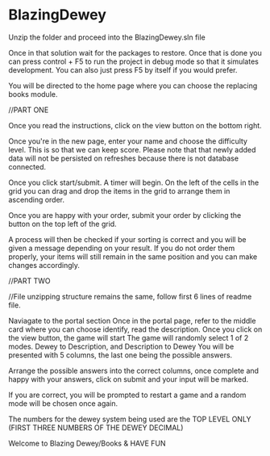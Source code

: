 # BlazingDewey

Unzip the folder and proceed into the BlazingDewey.sln file

Once in that solution wait for the packages to restore. Once that is done you can press control + F5 to run the project in debug mode so that it simulates development. 
You can also just press F5 by itself if you would prefer. 

You will be directed to the home page where you can choose the replacing books module.

//PART ONE

Once you read the instructions, click on the view button on the bottom right.

Once you're in the new page, enter your name and choose the difficulty level. This is so that we can keep score. Please note that that newly added data will not be persisted on 
refreshes because there is not database connected.

Once you click start/submit. A timer will begin. On the left of the cells in the grid you can drag and drop the items in the grid to arrange them in ascending order.

Once you are happy with your order, submit your order by clicking the button on the top left of the grid.

A process will then be checked if your sorting is correct and you will be given a message depending on your result. If you do not order
them properly, your items will still remain in the same position and you can make changes accordingly.

//PART TWO

//File unzipping structure remains the same, follow first 6 lines of readme file.

Naviagate to the portal section
Once in the portal page, refer to the middle card where you can choose identify, read the description. 
Once you click on the view button, the game will start
The game will randomly select 1 of 2 modes. Dewey to Description, and Description to Dewey
You will be presented with 5 columns, the last one being the possible answers.

Arrange the possible answers into the correct columns, once complete and happy with your answers, click on submit and your input will be marked.

If you are correct, you will be prompted to restart a game and a random mode will be chosen once again.

The numbers for the dewey system being used are the TOP LEVEL ONLY (FIRST THREE NUMBERS OF THE DEWEY DECIMAL)

Welcome to Blazing Dewey/Books & HAVE FUN
